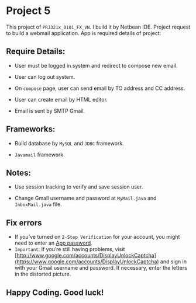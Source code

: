 # Project 5

This project of `PRJ321x_0101_FX_VN`. I build it by Netbean IDE. Project request to build a webmail application. App is required details of project:

## Require Details:

- User must be logged in system and redirect to compose new email.

- User can log out system.

- On `compose` page, user can send email by TO address and CC address.

- User can create email by HTML editor.

- Email is sent by SMTP Gmail.

## Frameworks:

- Build database by `MySQL` and `JDBC` framework.

- `Javamail` framework.

## Notes:

- Use session tracking to verify and save session user.

- Change Gmail username and password at `MyMail.java` and `InboxMail.java` file.

## Fix errors

- If you’ve turned on  `2-Step Verification`  for your account, you might need to enter an  [App password](https://support.google.com/accounts/answer/185834?hl=en#ASPs).
- `Important`: If you’re still having problems, visit  [http://www.google.com/accounts/DisplayUnlockCaptcha](https://www.google.com/accounts/DisplayUnlockCaptcha)  and sign in with your Gmail username and password. If necessary, enter the letters in the distorted picture.

## Happy Coding. Good luck!
